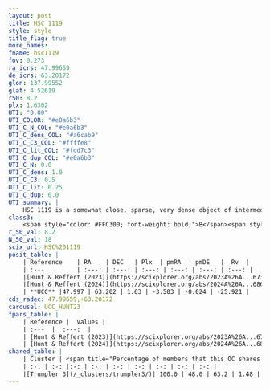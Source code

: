```yaml
---
layout: post
title: HSC 1119
style: style
title_flag: true
more_names: 
fname: hsc1119
fov: 0.273
ra_icrs: 47.99659
de_icrs: 63.20172
glon: 137.99552
glat: 4.52619
r50: 8.2
plx: 1.6302
UTI: "0.00"
UTI_COLOR: "#e0a6b3"
UTI_C_N_COL: "#e0a6b3"
UTI_C_dens_COL: "#a6cab9"
UTI_C_C3_COL: "#ffffe8"
UTI_C_lit_COL: "#fdd7c3"
UTI_C_dup_COL: "#e0a6b3"
UTI_C_N: 0.0
UTI_C_dens: 1.0
UTI_C_C3: 0.5
UTI_C_lit: 0.25
UTI_C_dup: 0.0
UTI_summary: |
    HSC 1119 is a somewhat close, sparse, very dense object of intermediate C3 quality. It was recently reported in the literature.<br><br><span style="color: #99180f; font-weight: bold;">Warning: </span>This is very likely a duplicate object, which shares a large percentage of members with at least one previously reported entry.<br><br><span style="color: #99180f; font-weight: bold;">Warning: </span>contains less than 25 stars with <i>P>0.5</i> estimated.
class3: |
    <span style="color: #FFC300; font-weight: bold;">B</span><span style="color: #FFC300; font-weight: bold;">B</span>
r_50_val: 8.2
N_50_val: 18
scix_url: HSC%201119
posit_table: |
    | Reference    | RA    | DEC   | Plx  | pmRA  | pmDE   |  Rv  |
    | :---         | :---: | :---: | :---: | :---: | :---: | :---: |
    |[Hunt & Reffert (2023)](https://scixplorer.org/abs/2023A%26A...673A.114H) | 47.974 | 63.215 | 2.01 | -3.582 | 0.01 | -64.538 |
    |[Hunt & Reffert (2024)](https://scixplorer.org/abs/2024A%26A...686A..42H) | 47.974 | 63.215 | 2.01 | -3.582 | 0.01 | -64.538 |
    | **UCC** |47.997 | 63.202 | 1.63 | -3.503 | -0.024 | -25.921 | 
cds_radec: 47.99659,+63.20172
carousel: UCC_HUNT23
fpars_table: |
    | Reference |  Values |
    | :---  |  :---:  |
    | [Hunt & Reffert (2023)](https://scixplorer.org/abs/2023A%26A...673A.114H) | `AV50=2.482, diffAV50=0.305, MOD50=8.687, logAge50=9.133` |
    | [Hunt & Reffert (2024)](https://scixplorer.org/abs/2024A%26A...686A..42H) | `MassJ=51.9672` |
shared_table: |
    | Cluster | <span title="Percentage of members that this OC shares with the ones listed">%</span>   | RA   | DEC   | Plx   | pmRA  | pmDE  | Rv | UTI |
    | :-: | :-: |:-: | :-: | :-: | :-: | :-: | :-: | :-: |
    |[Trumpler 3](/_clusters/trumpler3/)| 100.0 | 48.0 | 63.2 | 1.48 | -3.4 | -0.15 | -22.37 |1.0 |
---
```

